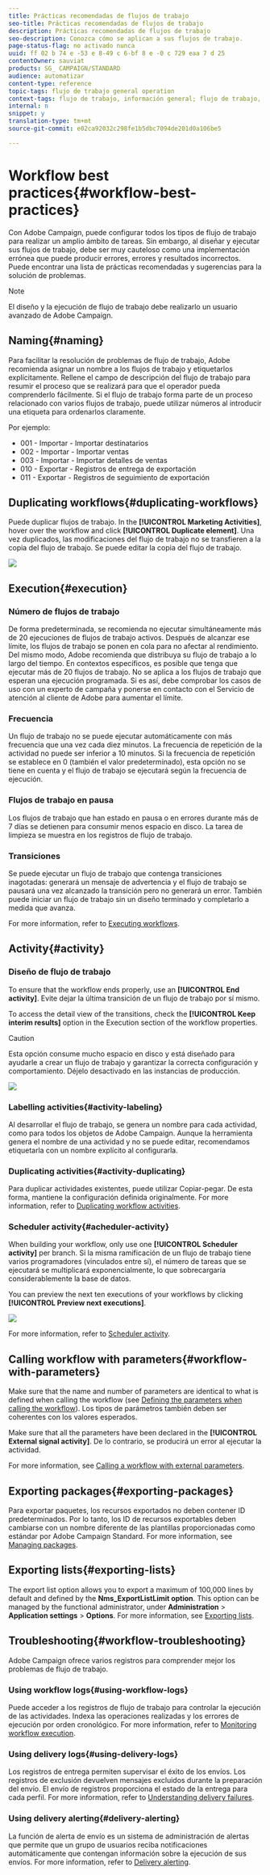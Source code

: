 ```yaml
---
title: Prácticas recomendadas de flujos de trabajo
seo-title: Prácticas recomendadas de flujos de trabajo
description: Prácticas recomendadas de flujos de trabajo
seo-description: Conozca cómo se aplican a sus flujos de trabajo.
page-status-flag: no activado nunca
uuid: ff 02 b 74 e -53 e 8-49 c 6-bf 8 e -0 c 729 eaa 7 d 25
contentOwner: sauviat
products: SG_ CAMPAIGN/STANDARD
audience: automatizar
content-type: reference
topic-tags: flujo de trabajo general operation
context-tags: flujo de trabajo, información general; flujo de trabajo, principal
internal: n
snippet: y
translation-type: tm+mt
source-git-commit: e02ca92032c298fe1b5dbc7094de201d0a106be5

---
```



# Workflow best practices{#workflow-best-practices}

Con Adobe Campaign, puede configurar todos los tipos de flujo de trabajo para realizar un amplio ámbito de tareas. Sin embargo, al diseñar y ejecutar sus flujos de trabajo, debe ser muy cauteloso como una implementación errónea que puede producir errores, errores y resultados incorrectos. Puede encontrar una lista de prácticas recomendadas y sugerencias para la solución de problemas.

>[!NOTE]
>
>El diseño y la ejecución de flujo de trabajo debe realizarlo un usuario avanzado de Adobe Campaign.

## Naming{#naming}

Para facilitar la resolución de problemas de flujo de trabajo, Adobe recomienda asignar un nombre a los flujos de trabajo y etiquetarlos explícitamente. Rellene el campo de descripción del flujo de trabajo para resumir el proceso que se realizará para que el operador pueda comprenderlo fácilmente.
Si el flujo de trabajo forma parte de un proceso relacionado con varios flujos de trabajo, puede utilizar números al introducir una etiqueta para ordenarlos claramente.

Por ejemplo:

* 001 - Importar - Importar destinatarios
* 002 - Importar - Importar ventas
* 003 - Importar - Importar detalles de ventas
* 010 - Exportar - Registros de entrega de exportación
* 011 - Exportar - Registros de seguimiento de exportación

## Duplicating workflows{#duplicating-workflows}

Puede duplicar flujos de trabajo. In the **[!UICONTROL Marketing Activities]**, hover over the workflow and click **[!UICONTROL Duplicate element]**. Una vez duplicados, las modificaciones del flujo de trabajo no se transfieren a la copia del flujo de trabajo. Se puede editar la copia del flujo de trabajo.

![](assets/duplicating_workflow.png)

## Execution{#execution}

### Número de flujos de trabajo

De forma predeterminada, se recomienda no ejecutar simultáneamente más de 20 ejecuciones de flujos de trabajo activos. Después de alcanzar ese límite, los flujos de trabajo se ponen en cola para no afectar al rendimiento. Del mismo modo, Adobe recomienda que distribuya su flujo de trabajo a lo largo del tiempo.
En contextos específicos, es posible que tenga que ejecutar más de 20 flujos de trabajo. No se aplica a los flujos de trabajo que esperan una ejecución programada. Si es así, debe comprobar los casos de uso con un experto de campaña y ponerse en contacto con el Servicio de atención al cliente de Adobe para aumentar el límite.

### Frecuencia

Un flujo de trabajo no se puede ejecutar automáticamente con más frecuencia que una vez cada diez minutos.
La frecuencia de repetición de la actividad no puede ser inferior a 10 minutos. Si la frecuencia de repetición se establece en 0 (también el valor predeterminado), esta opción no se tiene en cuenta y el flujo de trabajo se ejecutará según la frecuencia de ejecución.

### Flujos de trabajo en pausa

Los flujos de trabajo que han estado en pausa o en errores durante más de 7 días se detienen para consumir menos espacio en disco. La tarea de limpieza se muestra en los registros de flujo de trabajo.

### Transiciones

Se puede ejecutar un flujo de trabajo que contenga transiciones inagotadas: generará un mensaje de advertencia y el flujo de trabajo se pausará una vez alcanzado la transición pero no generará un error. También puede iniciar un flujo de trabajo sin un diseño terminado y completarlo a medida que avanza.

For more information, refer to [Executing workflows](../../automating/using//executing-a-workflow.md).

## Activity{#activity}

### Diseño de flujo de trabajo

To ensure that the workflow ends properly, use an **[!UICONTROL End activity]**. Evite dejar la última transición de un flujo de trabajo por sí mismo.

To access the detail view of the transitions, check the **[!UICONTROL Keep interim results]** option in the Execution section of the workflow properties.

>[!CAUTION]
>
>Esta opción consume mucho espacio en disco y está diseñado para ayudarle a crear un flujo de trabajo y garantizar la correcta configuración y comportamiento. Déjelo desactivado en las instancias de producción.

![](assets/keep_interim_best_practices.png)


### Labelling activities{#activity-labeling}

Al desarrollar el flujo de trabajo, se genera un nombre para cada actividad, como para todos los objetos de Adobe Campaign. Aunque la herramienta genera el nombre de una actividad y no se puede editar, recomendamos etiquetarla con un nombre explícito al configurarla.

### Duplicating activities{#activity-duplicating}

Para duplicar actividades existentes, puede utilizar Copiar-pegar. De esta forma, mantiene la configuración definida originalmente. For more information, refer to [Duplicating workflow activities](../../automating/using/workflow-interface.md).

### Scheduler activity{#acheduler-activity}

When building your workflow, only use one **[!UICONTROL Scheduler activity]** per branch. Si la misma ramificación de un flujo de trabajo tiene varios programadores (vinculados entre sí), el número de tareas que se ejecutará se multiplicará exponencialmente, lo que sobrecargaría considerablemente la base de datos.

You can preview the next ten executions of your workflows by clicking **[!UICONTROL Preview next executions]**.

![](assets/preview_scheduler.png)

For more information, refer to [Scheduler activity](../../automating/using/scheduler.md).

## Calling workflow with parameters{#workflow-with-parameters}

Make sure that the name and number of parameters are identical to what is defined when calling the workflow (see [Defining the parameters when calling the workflow](../../automating/using/calling-a-workflow-with-external-parameters.md#defining-the-parameters-when-calling-the-workflow)). Los tipos de parámetros también deben ser coherentes con los valores esperados.

Make sure that all the parameters have been declared in the **[!UICONTROL External signal activity]**. De lo contrario, se producirá un error al ejecutar la actividad.

For more information, see [Calling a workflow with external parameters](../../automating/using/calling-a-workflow-with-external-parameters.md).

## Exporting packages{#exporting-packages}

Para exportar paquetes, los recursos exportados no deben contener ID predeterminados. Por lo tanto, los ID de recursos exportables deben cambiarse con un nombre diferente de las plantillas proporcionadas como estándar por Adobe Campaign Standard.
For more information, see [Managing packages](../../automating/using/managing-packages.md).

## Exporting lists{#exporting-lists}

The export list option allows you to export a maximum of 100,000 lines by default and defined by the **Nms_ExportListLimit option**. This option can be managed by the functional administrator, under **Administration** &gt; **Application settings** &gt; **Options**.
For more information, see [Exporting lists](../../automating/using/exporting-lists.md).

## Troubleshooting{#workflow-troubleshooting}

Adobe Campaign ofrece varios registros para comprender mejor los problemas de flujo de trabajo.

### Using workflow logs{#using-workflow-logs}

Puede acceder a los registros de flujo de trabajo para controlar la ejecución de las actividades. Indexa las operaciones realizadas y los errores de ejecución por orden cronológico.
For more information, refer to [Monitoring workflow execution](../../automating/using/executing-a-workflow.md#monitoring).

### Using delivery logs{#using-delivery-logs}

Los registros de entrega permiten supervisar el éxito de los envíos. Los registros de exclusión devuelven mensajes excluidos durante la preparación del envío. El envío de registros proporciona el estado de la entrega para cada perfil.
For more information, refer to [Understanding delivery failures](../../sending/using/understanding-delivery-failures.md).

### Using delivery alerting{#delivery-alerting}

La función de alerta de envío es un sistema de administración de alertas que permite que un grupo de usuarios reciba notificaciones automáticamente que contengan información sobre la ejecución de sus envíos.
For more information, refer to [Delivery alerting](../../sending/using/receiving-alerts-when-failures-happen.md).

